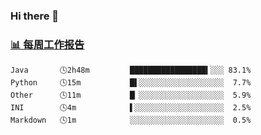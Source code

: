 ### Hi there 👋

<!-- waka-box start -->
### <a href="https://gist.github.com/b3f90cfdb958d2401b019f821c34c859" target="_blank">📊 每周工作报告</a>
```text
Java       🕓2h48m         █████████████████▍░░░ 83.1%
Python     🕓15m           █▌░░░░░░░░░░░░░░░░░░░  7.7%
Other      🕓11m           █▏░░░░░░░░░░░░░░░░░░░  5.9%
INI        🕓4m            ▌░░░░░░░░░░░░░░░░░░░░  2.5%
Markdown   🕓1m            ░░░░░░░░░░░░░░░░░░░░░  0.5%
```
<!-- waka-box end -->

<!--
**yiningv/yiningv** is a ✨ _special_ ✨ repository because its `README.md` (this file) appears on your GitHub profile.
Here are some ideas to get you started:
- 🔭 I’m currently working on ...
- 🌱 I’m currently learning ...
- 👯 I’m looking to collaborate on ...
- 🤔 I’m looking for help with ...
- 💬 Ask me about ...
- 📫 How to reach me: ...
- 😄 Pronouns: ...
- ⚡ Fun fact: ...
-->
